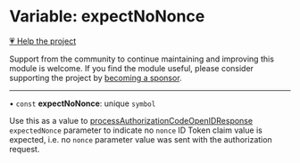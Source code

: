 # Variable: expectNoNonce

[💗 Help the project](https://github.com/sponsors/panva)

Support from the community to continue maintaining and improving this module is welcome. If you find the module useful, please consider supporting the project by [becoming a sponsor](https://github.com/sponsors/panva).

***

• `const` **expectNoNonce**: unique `symbol`

Use this as a value to [processAuthorizationCodeOpenIDResponse](../functions/processAuthorizationCodeOpenIDResponse.md) `expectedNonce` parameter to
indicate no `nonce` ID Token claim value is expected, i.e. no `nonce` parameter value was sent
with the authorization request.
